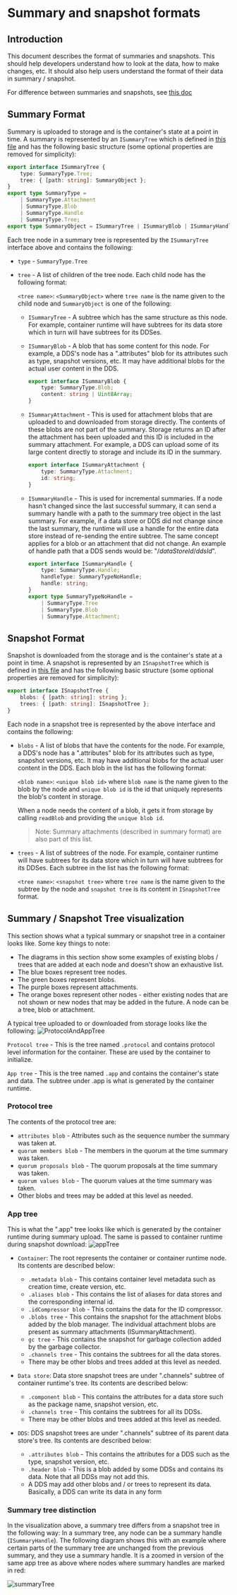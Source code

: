 # Summary and snapshot formats

## Introduction

This document describes the format of summaries and snapshots. This should help developers understand how to look at the data, how to make changes, etc. It should also help users understand the format of their data in summary / snapshot.

For difference between summaries and snapshots, see [this doc](https://fluidframework.com/docs/faq/#whats-the-difference-between-a-summary-and-a-snapshot)

## Summary Format

Summary is uploaded to storage and is the container's state at a point in time. A summary is represented by an `ISummaryTree` which is defined in [this file](../../../../../common/lib/protocol-definitions/src/summary.ts) and has the following basic structure (some optional properties are removed for simplicity):

```typescript
export interface ISummaryTree {
	type: SummaryType.Tree;
	tree: { [path: string]: SummaryObject };
}
export type SummaryType =
	| SummaryType.Attachment
	| SummaryType.Blob
	| SummaryType.Handle
	| SummaryType.Tree;
export type SummaryObject = ISummaryTree | ISummaryBlob | ISummaryHandle | ISummaryAttachment;
```

Each tree node in a summary tree is represented by the `ISummaryTree` interface above and contains the following:

-   `type` - `SummaryType.Tree`
-   `tree` - A list of children of the tree node. Each child node has the following format:

    `<tree name>`: `<SummaryObject>` where `tree name` is the name given to the child node and `SummaryObject` is one of the following:

    -   `ISummaryTree` - A subtree which has the same structure as this node. For example, container runtime will have subtrees for its data store which in turn will have subtrees for its DDSes.

    -   `ISummaryBlob` - A blob that has some content for this node. For example, a DDS's node has a ".attributes" blob for its attributes such as type, snapshot versions, etc. It may have additional blobs for the actual user content in the DDS.

        ```typescript
        export interface ISummaryBlob {
        	type: SummaryType.Blob;
        	content: string | Uint8Array;
        }
        ```

    -   `ISummaryAttachment` - This is used for attachment blobs that are uploaded to and downloaded from storage directly. The contents of these blobs are not part of the summary. Storage returns an ID after the attachment has been uploaded and this ID is included in the summary attachment. For example, a DDS can upload some of its large content directly to storage and include its ID in the summary.

        ```typescript
        export interface ISummaryAttachment {
        	type: SummaryType.Attachment;
        	id: string;
        }
        ```

    -   `ISummaryHandle` - This is used for incremental summaries. If a node hasn't changed since the last successful summary, it can send a summary handle with a path to the summary tree object in the last summary. For example, if a data store or DDS did not change since the last summary, the runtime will use a handle for the entire data store instead of re-sending the entire subtree. The same concept applies for a blob or an attachment that did not change. An example of handle path that a DDS sends would be: "/_dataStoreId_/_ddsId_".

        ```typescript
        export interface ISummaryHandle {
        	type: SummaryType.Handle;
        	handleType: SummaryTypeNoHandle;
        	handle: string;
        }
        export type SummaryTypeNoHandle =
        	| SummaryType.Tree
        	| SummaryType.Blob
        	| SummaryType.Attachment;
        ```

## Snapshot Format

Snapshot is downloaded from the storage and is the container's state at a point in time. A snapshot is represented by an `ISnapshotTree` which is defined in [this file](../../../../../common/lib/protocol-definitions/src/storage.ts) and has the following basic structure (some optional properties are removed for simplicity):

```typescript
export interface ISnapshotTree {
	blobs: { [path: string]: string };
	trees: { [path: string]: ISnapshotTree };
}
```

Each node in a snapshot tree is represented by the above interface and contains the following:

-   `blobs` - A list of blobs that have the contents for the node. For example, a DDS's node has a ".attributes" blob for its attributes such as type, snapshot versions, etc. It may have additional blobs for the actual user content in the DDS. Each blob in the list has the following format:

    `<blob name>`: `<unique blob id>` where `blob name` is the name given to the blob by the node and `unique blob id` is the id that uniquely represents the blob's content in storage.

    When a node needs the content of a blob, it gets it from storage by calling `readBlob` and providing the `unique blob id`.

    > Note: Summary attachments (described in summary format) are also part of this list.

-   `trees` - A list of subtrees of the node. For example, container runtime will have subtrees for its data store which in turn will have subtrees for its DDSes. Each subtree in the list has the following format:

    `<tree name>`: `<snapshot tree>` where `tree name` is the name given to the subtree by the node and `snapshot tree` is its content in `ISnapshotTree` format.

## Summary / Snapshot Tree visualization

This section shows what a typical summary or snapshot tree in a container looks like. Some key things to note:

-   The diagrams in this section show some examples of existing blobs / trees that are added at each node and doesn't show an exhaustive list.
-   The blue boxes represent tree nodes.
-   The green boxes represent blobs.
-   The purple boxes represent attachments.
-   The orange boxes represent other nodes - either existing nodes that are not shown or new nodes that may be added in the future. A node can be a tree, blob or attachment.

A typical tree uploaded to or downloaded from storage looks like the following:
![ProtocolAndAppTree](./images/protocolAndAppTree.png)

`Protocol tree` - This is the tree named `.protocol` and contains protocol level information for the container. These are used by the container to initialize.

`App tree` - This is the tree named `.app` and contains the container's state and data. The subtree under .app is what is generated by the container runtime.

### Protocol tree

The contents of the protocol tree are:

-   `attributes blob` - Attributes such as the sequence number the summary was taken at.
-   `quorum members blob` - The members in the quorum at the time summary was taken.
-   `quorum proposals blob` - The quorum proposals at the time summary was taken.
-   `quorum values blob` - The quorum values at the time summary was taken.
-   Other blobs and trees may be added at this level as needed.

### App tree

This is what the ".app" tree looks like which is generated by the container runtime during summary upload. The same is passed to container runtime during snapshot download:
![appTree](./images/appTree.png)

-   `Container`: The root represents the container or container runtime node. Its contents are described below:

    -   `.metadata blob` - This contains container level metadata such as creation time, create version, etc.
    -   `.aliases blob` - This contains the list of aliases for data stores and the corresponding internal id.
    -   `.idCompressor blob` - This contains the data for the ID compressor.
    -   `.blobs tree` - This contains the snapshot for the attachment blobs added by the blob manager. The individual attachment blobs are present as summary attachments (ISummaryAttachment).
    -   `gc tree` - This contains the snapshot for garbage collection added by the garbage collector.
    -   `.channels tree` - This contains the subtrees for all the data stores.
    -   There may be other blobs and trees added at this level as needed.

-   `Data store`: Data store snapshot trees are under ".channels" subtree of container runtime's tree. Its contents are described below:

    -   `.component blob` - This contains the attributes for a data store such as the package name, snapshot version, etc.
    -   `.channels tree` - This contains the subtrees for all its DDSs.
    -   There may be other blobs and trees added at this level as needed.

-   `DDS`: DDS snapshot trees are under ".channels" subtree of its parent data store's tree. Its contents are described below:
    -   `.attributes blob` - This contains the attributes for a DDS such as the type, snapshot version, etc.
    -   `.header blob` - This is a blob added by some DDSs and contains its data. Note that all DDSs may not add this.
    -   A DDS may add other blobs and / or trees to represent its data. Basically, a DDS can write its data in any form

### Summary tree distinction

In the visualization above, a summary tree differs from a snapshot tree in the following way:
In a summary tree, any node can be a summary handle (`ISummaryHandle`). The following diagram shows this with an example where certain parts of the summary tree are unchanged from the previous summary, and they use a summary handle. It is a zoomed in version of the same app tree as above where nodes where summary handles are marked in red:

![summaryTree](./images/summaryTree.png)
